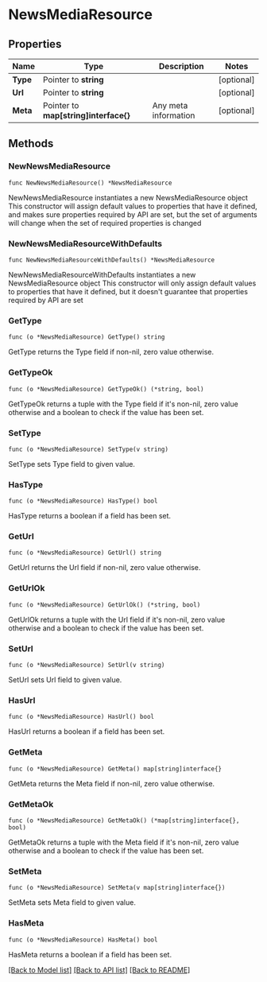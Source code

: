 # NewsMediaResource

## Properties

Name | Type | Description | Notes
------------ | ------------- | ------------- | -------------
**Type** | Pointer to **string** |  | [optional]
**Url** | Pointer to **string** |  | [optional]
**Meta** | Pointer to **map[string]interface{}** | Any meta information | [optional]

## Methods

### NewNewsMediaResource

`func NewNewsMediaResource() *NewsMediaResource`

NewNewsMediaResource instantiates a new NewsMediaResource object
This constructor will assign default values to properties that have it defined,
and makes sure properties required by API are set, but the set of arguments
will change when the set of required properties is changed

### NewNewsMediaResourceWithDefaults

`func NewNewsMediaResourceWithDefaults() *NewsMediaResource`

NewNewsMediaResourceWithDefaults instantiates a new NewsMediaResource object
This constructor will only assign default values to properties that have it defined,
but it doesn't guarantee that properties required by API are set

### GetType

`func (o *NewsMediaResource) GetType() string`

GetType returns the Type field if non-nil, zero value otherwise.

### GetTypeOk

`func (o *NewsMediaResource) GetTypeOk() (*string, bool)`

GetTypeOk returns a tuple with the Type field if it's non-nil, zero value otherwise
and a boolean to check if the value has been set.

### SetType

`func (o *NewsMediaResource) SetType(v string)`

SetType sets Type field to given value.

### HasType

`func (o *NewsMediaResource) HasType() bool`

HasType returns a boolean if a field has been set.

### GetUrl

`func (o *NewsMediaResource) GetUrl() string`

GetUrl returns the Url field if non-nil, zero value otherwise.

### GetUrlOk

`func (o *NewsMediaResource) GetUrlOk() (*string, bool)`

GetUrlOk returns a tuple with the Url field if it's non-nil, zero value otherwise
and a boolean to check if the value has been set.

### SetUrl

`func (o *NewsMediaResource) SetUrl(v string)`

SetUrl sets Url field to given value.

### HasUrl

`func (o *NewsMediaResource) HasUrl() bool`

HasUrl returns a boolean if a field has been set.

### GetMeta

`func (o *NewsMediaResource) GetMeta() map[string]interface{}`

GetMeta returns the Meta field if non-nil, zero value otherwise.

### GetMetaOk

`func (o *NewsMediaResource) GetMetaOk() (*map[string]interface{}, bool)`

GetMetaOk returns a tuple with the Meta field if it's non-nil, zero value otherwise
and a boolean to check if the value has been set.

### SetMeta

`func (o *NewsMediaResource) SetMeta(v map[string]interface{})`

SetMeta sets Meta field to given value.

### HasMeta

`func (o *NewsMediaResource) HasMeta() bool`

HasMeta returns a boolean if a field has been set.

[[Back to Model list]](../README.md#documentation-for-models) [[Back to API list]](../README.md#documentation-for-api-endpoints) [[Back to README]](../README.md)


